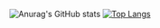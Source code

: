 ![Anurag's GitHub stats](https://github-readme-stats.vercel.app/api?username=paulocamargojr&count_private=true)
[![Top Langs](https://github-readme-stats.vercel.app/api/top-langs/?username=paulocamargojr)](https://github.com/paulocamargojr/github-readme-stats)
